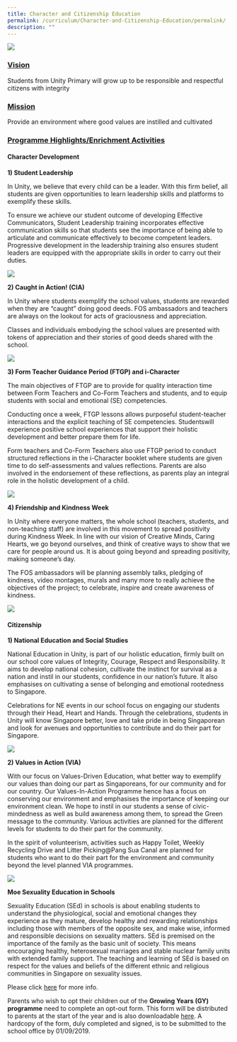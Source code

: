 ```yaml
---
title: Character and Citizenship Education
permalink: /curriculum/Character-and-Citizenship-Education/permalink/
description: ""
---
```

![](/images/cce.jpg)

### **<u>Vision</u>**
Students from Unity Primary will grow up to be responsible and respectful citizens with integrity

### **<u>Mission</u>**
Provide an environment where good values are instilled and cultivated

### **<u>Programme Highlights/Enrichment Activities</u>**

#### **Character Development**

**1) Student Leadership**

In Unity, we believe that every child can be a leader. With this firm belief, all students are given opportunities to learn leadership skills and platforms to exemplify these skills.

To ensure we achieve our student outcome of developing Effective Communicators, Student Leadership training incorporates effective communication skills so that students see the importance of being able to articulate and communicate effectively to become competent leaders. Progressive development in the leadership training also ensures student leaders are equipped with the appropriate skills in order to carry out their duties.

![](/images/CCE-6.jpeg)

**2) Caught in Action! (CIA)**

In Unity where students exemplify the school values, students are rewarded when they are “caught” doing good deeds. FOS ambassadors and teachers are always on the lookout for acts of graciousness and appreciation.

Classes and individuals embodying the school values are presented with tokens of appreciation and their stories of good deeds shared with the school.

![](/images/CCE_CIA.jpeg)

**3) Form Teacher Guidance Period (FTGP) and i-Character**

The main objectives of FTGP are to provide for quality interaction time between Form Teachers and Co-Form Teachers and students, and to equip students with social and emotional (SE) competencies.

Conducting once a week, FTGP lessons allows purposeful student-teacher interactions and the explicit teaching of SE competencies. Studentswill experience positive school experiences that support their holistic development and better prepare them for life.

Form teachers and Co-Form Teachers also use FTGP period to conduct structured reflections in the i-Character booklet where students are given time to do self-assessments and values reflections. Parents are also involved in the endorsement of these reflections, as parents play an integral role in the holistic development of a child.

![](/images/CCE_FTGP.jpeg)

**4) Friendship and Kindness Week**

In Unity where everyone matters, the whole school (teachers, students, and non-teaching staff) are involved in this movement to spread positivity during Kindness Week. In line with our vision of Creative Minds, Caring Hearts, we go beyond ourselves, and think of creative ways to show that we care for people around us. It is about going beyond and spreading positivity, making someone’s day.

The FOS ambassadors will be planning assembly talks, pledging of kindness, video montages, murals and many more to really achieve the objectives of the project; to celebrate, inspire and create awareness of kindness.

![](/images/CCE_Friendship.jpeg)

#### **Citizenship**

**1) National Education and Social Studies**

National Education in Unity, is part of our holistic education, firmly built on our school core values of Integrity, Courage, Respect and Responsibility. It aims to develop national cohesion, cultivate the instinct for survival as a nation and instil in our students, confidence in our nation’s future. It also emphasises on cultivating a sense of belonging and emotional rootedness to Singapore.

Celebrations for NE events in our school focus on engaging our students through their Head, Heart and Hands. Through the celebrations, students in Unity will know Singapore better, love and take pride in being Singaporean and look for avenues and opportunities to contribute and do their part for Singapore.

![](/images/CCE-1.jpeg)

**2) Values in Action (VIA)**

With our focus on Values-Driven Education, what better way to exemplify our values than doing our part as Singaporeans, for our community and for our country. Our Values-In-Action Programme hence has a focus on conserving our environment and emphasises the importance of keeping our environment clean. We hope to instil in our students a sense of civic-mindedness as well as build awareness among them, to spread the Green message to the community. Various activities are planned for the different levels for students to do their part for the community.

In the spirit of volunteerism, activities such as Happy Toilet, Weekly Recycling Drive and Litter Picking@Pang Sua Canal are planned for students who want to do their part for the environment and community beyond the level planned VIA programmes.

![](/images/CCE-3.jpeg)

**Moe Sexuality Education in Schools**

Sexuality Education (SEd) in schools is about enabling students to understand the physiological, social and emotional changes they experience as they mature, develop healthy and rewarding relationships including those with members of the opposite sex, and make wise, informed and responsible decisions on sexuality matters. SEd is premised on the importance of the family as the basic unit of society. This means encouraging healthy, heterosexual marriages and stable nuclear family units with extended family support. The teaching and learning of SEd is based on respect for the values and beliefs of the different ethnic and religious communities in Singapore on sexuality issues.

Please click [here](/Sexuality-Education/permalink/) for more info.

Parents who wish to opt their children out of the **Growing Years (GY) programme** need to complete an opt-out form. This form will be distributed to parents at the start of the year and is also downloadable [here](/files/Letter-to-parents_23-July-19.pdf). A hardcopy of the form, duly completed and signed, is to be submitted to the school office by 01/09/2019.